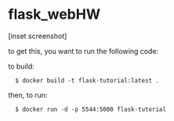 # flask_webHW

[inset screenshot]


to get this, you want to run the following code: 

to build: 

```
  $ docker build -t flask-tutorial:latest .
```

then, to run:

```
  $ docker run -d -p 5544:5000 flask-tutorial
```
